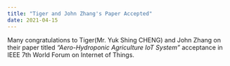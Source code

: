 ```yaml
---
title: "Tiger and John Zhang's Paper Accepted"
date: 2021-04-15
---
```


<!--more-->

Many congratulations to Tiger(Mr. Yuk Shing CHENG) and John Zhang on their paper titled *“Aero-Hydroponic Agriculture IoT System”* acceptance in IEEE 7th World Forum on Internet of Things.